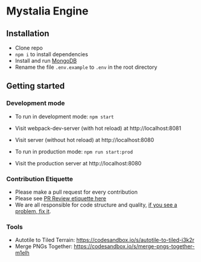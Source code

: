 # Mystalia Engine

## Installation

- Clone repo
- `npm i` to install dependencies
- Install and run [MongoDB](https://docs.mongodb.com/manual/administration/install-community/)
- Rename the file `.env.example` to `.env` in the root directory

## Getting started

### Development mode

- To run in development mode: `npm start`
- Visit webpack-dev-server (with hot reload) at http://localhost:8081
- Visit server (without hot reload) at http://localhost:8080

- To run in production mode: `npm run start:prod`
- Visit the production server at http://localhost:8080

### Contribution Etiquette

- Please make a pull request for every contribution
- Please see [PR Review etiquette here](https://github.com/thoughtbot/guides/tree/master/code-review)
- We are all responsible for code structure and quality, [if you see a problem, fix it](https://deviq.com/boy-scout-rule/).

### Tools

- Autotile to Tiled Terrain: https://codesandbox.io/s/autotile-to-tiled-i3k2r
- Merge PNGs Together: https://codesandbox.io/s/merge-pngs-together-m1elh
